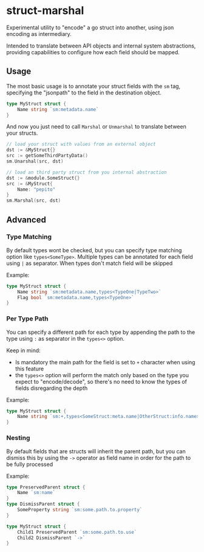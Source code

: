 # struct-marshal
Experimental utility to "encode" a go struct into another, using json encoding as intermediary.

Intended to translate between API objects and internal system abstractions, providing capabilities to configure how each field should be mapped.

## Usage

The most basic usage is to annotate your struct fields with the `sm` tag, specifying the "jsonpath" to the field in the destination object.

```go
type MyStruct struct {
    Name string `sm:metadata.name`
}
```

And now you just need to call `Marshal` or `Unmarshal` to translate between your structs.

```go
// load your struct with values from an external object
dst := &MyStruct{}
src := getSomeThirdPartyData()
sm.Unarshal(src, dst)

// load an third party struct from you internal abstraction
dst := &module.SomeStruct{}
src := &MyStruct{
    Name: "pepito"
}
sm.Marshal(src, dst)
```

## Advanced


### Type Matching
By default types wont be checked, but you can specify type matching option like `types<SomeType>`. Multiple types can be annotated for each field using `|` as separator.
When types don't match field will be skipped

Example:

```go
type MyStruct struct {
    Name string `sm:metadata.name,types<TypeOne|TypeTwo>`
    Flag bool `sm:metadata.name,types<TypeOne>`
}
```

### Per Type Path

You can specify a different path for each type by appending the path to the type using `:` as separator in the `types<>` option.

Keep in mind:
- Is mandatory the main path for the field is set to `+` character when using this feature
- the `types<>` option will perform the match only based on the type you expect to "encode/decode", so there's no need to know the types of fields disregarding the depth

Example:

```go
type MyStruct struct {
    Name string `sm:+,types<SomeStruct:meta.name|OtherStruct:info.name>`
}
```

### Nesting

By default fields that are structs will inherit the parent path, but you can dismiss this by using the `->` operator as field name in order for the path to be fully processed 

Example:

```go
type PreservedParent struct {
    Name `sm:name`
}
type DismissParent struct {
    SomeProperty string `sm:some.path.to.property`
}

type MyStruct struct {
    Child1 PreservedParent `sm:some.path.to.use`
    Child2 DismissParent `->`
}

```